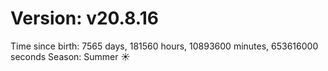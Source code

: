 # Version: v20.8.16
Time since birth: 7565 days, 181560 hours, 10893600 minutes, 653616000 seconds
Season: Summer ☀️
